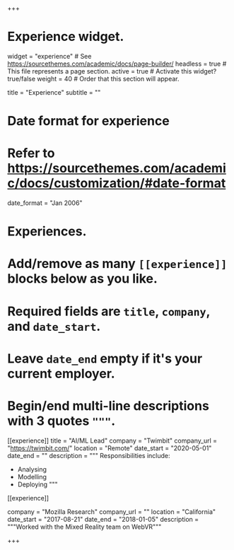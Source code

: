 +++
# Experience widget.
widget = "experience"  # See https://sourcethemes.com/academic/docs/page-builder/
headless = true  # This file represents a page section.
active = true  # Activate this widget? true/false
weight = 40  # Order that this section will appear.

title = "Experience"
subtitle = ""

# Date format for experience
#   Refer to https://sourcethemes.com/academic/docs/customization/#date-format
date_format = "Jan 2006"

# Experiences.
#   Add/remove as many `[[experience]]` blocks below as you like.
#   Required fields are `title`, `company`, and `date_start`.
#   Leave `date_end` empty if it's your current employer.
#   Begin/end multi-line descriptions with 3 quotes `"""`.
[[experience]]
  title = "AI/ML Lead"
  company = "Twimbit"
  company_url = "https://twimbit.com/"
  location = "Remote"
  date_start = "2020-05-01"
  date_end = ""
  description = """
  Responsibilities include:
  
  * Analysing
  * Modelling
  * Deploying
  """

[[experience]]
  <!-- title = "Professor" -->
  company = "Mozilla Research"
  company_url = ""
  location = "California"
  date_start = "2017-08-21"
  date_end = "2018-01-05"
  description = """Worked with the Mixed Reality team on WebVR"""

+++
